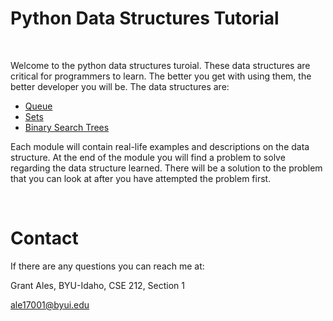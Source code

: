 # **Python Data Structures Tutorial**

<br>

Welcome to the python data structures turoial. These data structures are critical for programmers to learn. The better you get with using them, the better developer you will be. The data structures are:

- [Queue](Queue.md)
- [Sets]()
- [Binary Search Trees]()

Each module will contain real-life examples and descriptions on the data structure. At the end of the module you will find a problem to solve regarding the data structure learned. There will be a solution to the problem that you can look at after you have attempted the problem first.

<br>

# **Contact**

If there are any questions you can reach me at:

Grant Ales, BYU-Idaho, CSE 212, Section 1

ale17001@byui.edu